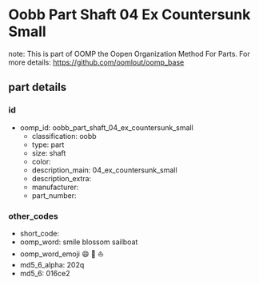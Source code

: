 # Oobb Part Shaft 04 Ex Countersunk Small  

note: This is part of OOMP the Oopen Organization Method For Parts. For more details: https://github.com/oomlout/oomp_base

##  part details





### id
* oomp_id: oobb_part_shaft_04_ex_countersunk_small
  * classification: oobb
  * type: part
  * size: shaft
  * color: 
  * description_main: 04_ex_countersunk_small
  * description_extra: 
  * manufacturer: 
  * part_number: 

### other_codes
* short_code: 
* oomp_word: smile blossom sailboat
* oomp_word_emoji :smile: :blossom: :sailboat:
* md5_6_alpha: 202q
* md5_6: 016ce2